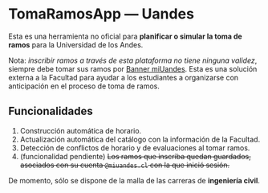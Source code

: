# TomaRamosApp — Uandes

Esta es una herramienta no oficial para **planificar o simular la toma de ramos** para la Universidad de los Andes.

Nota: *inscribir ramos a través de esta plataforma no tiene ninguna validez*, siempre debe tomar sus ramos por [Banner miUandes](https://mi.uandes.cl). Esta es una solución externa a la Facultad para ayudar a los estudiantes a organizarse con anticipación en el proceso de toma de ramos.

## Funcionalidades

1. Construcción automática de horario.
2. Actualización automática del catálogo con la información de la Facultad.
3. Detección de conflictos de horario y de evaluaciones al tomar ramos.
4. (funcionalidad pendiente) ~~Los ramos que inscriba quedan guardados, asociados con su cuenta `@miuandes.cl` con la que inició sesión.~~

De momento, sólo se dispone de la malla de las carreras de **ingeniería civil**.
